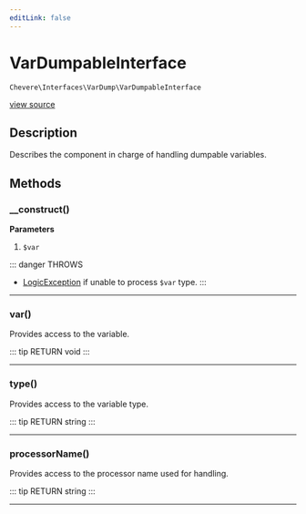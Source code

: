 ```yaml
---
editLink: false
---
```


# VarDumpableInterface

`Chevere\Interfaces\VarDump\VarDumpableInterface`

[view source](https://github.com/chevere/chevere/blob/master/interfaces/VarDump/VarDumpableInterface.php)

## Description

Describes the component in charge of handling dumpable variables.

## Methods

### __construct()

**Parameters**

1.  `$var`

::: danger THROWS
- [LogicException](../../Exceptions/Core/LogicException.md)
if unable to process `$var` type.
:::

---

### var()

Provides access to the variable.

::: tip RETURN
void
:::

---

### type()

Provides access to the variable type.

::: tip RETURN
string
:::

---

### processorName()

Provides access to the processor name used for handling.

::: tip RETURN
string
:::

---
